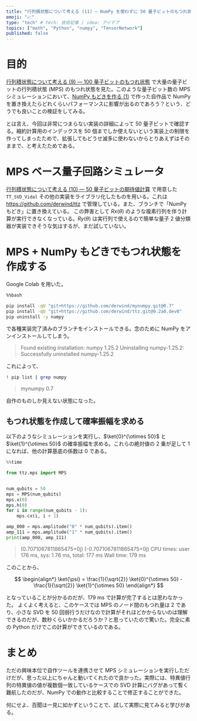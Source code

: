 ```yaml
---
title: "行列積状態について考える (11) — NumPy を使わずに 50 量子ビットのもつれ状態を計算"
emoji: "📈"
type: "tech" # tech: 技術記事 / idea: アイデア
topics: ["math", "Python", "numpy", "TensorNetwork"]
published: false
---
```


# 目的

[行列積状態について考える (9) — 100 量子ビットのもつれ状態](/derwind/articles/dwd-matrix-product09) で大量の量子ビットの行列積状態 (MPS) のもつれ状態を見た。このような量子ビット数の MPS シミュレーションにおいて、[NumPy もどきを作る (1)](/derwind/articles/dwd-mynumpy-01) で作った自作品で NumPy を置き換えたらどれくらいパフォーマンスに影響が出るのであろう？という、どうでも良いことの検証をしてみる。

とは言え、今回は非常につまらない実装の詳細によって 50 量子ビットで確認する。縮約計算用のインデックスを 50 個までしか使えないという実装上の制限を作ってしまったためで、拡張してもどうせ滅多に使わないからとりあえずはそのままで、と考えたためである。

# MPS ベース量子回路シミュレータ

[行列積状態について考える (10) — 50 量子ビットの期待値計算](/derwind/articles/dwd-matrix-product10) で用意した `TT_SVD_Vidal` その他の実装をライブラリ化したものを用いる。これは https://github.com/derwind/ttz で管理している。また、ブランチで「NumPy もどき」に置き換えている。
この弊害として $Rx(\theta)$ のような複素行列を伴う計算が実行できなくなっている。$Ry(\theta)$ は実行列で使えるので簡単な量子 2 値分類器が実装できそうな気はするが、まだ試していない。

# MPS + NumPy もどきでもつれ状態を作成する

Google Colab を用いた。

```sh
%%bash

pip install -qU "git+https://github.com/derwind/mynumpy.git@0.7"
pip install -qU "git+https://github.com/derwind/ttz.git@0.2a0.dev0"
pip uninstall -y numpy
```

で各種実装完了済みのブランチをインストールできる。念のために NumPy をアンインストールしてしまう。

> Found existing installation: numpy 1.25.2
> Uninstalling numpy-1.25.2:
>   Successfully uninstalled numpy-1.25.2

これによって、

```sh
! pip list | grep numpy
```

> mynumpy                          0.7

自作のものしか見えない状態になった。

## もつれ状態を作成して確率振幅を求める

以下のようなシミュレーションを実行し、$\ket{0}^{\otimes 50}$ と $\ket{1}^{\otimes 50}$ の確率振幅を求める。これらの絶対値の 2 乗が足して 1 になれば、他の計算基底の係数は 0 である。

```python
%%time

from ttz.mps import MPS


num_qubits = 50
mps = MPS(num_qubits)
mps.x(0)
mps.h(0)
for i in range(num_qubits - 1):
    mps.cx(i, i + 1)

amp_000 = mps.amplitude("0" * num_qubits).item()
amp_111 = mps.amplitude("1" * num_qubits).item()
print(amp_000, amp_111)
```

> (0.7071067811865475+0j) (-0.7071067811865475+0j)
> CPU times: user 176 ms, sys: 1.76 ms, total: 177 ms
> Wall time: 179 ms

このことから、

$$
\begin{align*}
\ket{\psi} = \frac{1}{\sqrt{2}} \ket{0}^{\otimes 50} - \frac{1}{\sqrt{2}} \ket{1}^{\otimes 50}
\end{align*}
$$

となっていることが分かるのだが、179 ms で計算が完了するとは思わなかった。
よくよく考えると、このケースでは MPS のノード間のもつれ量は 2 であり、小さな SVD を 50 回弱行うだけなので計算がそれほどかからないのは理解できるのだが、数秒くらいかかるだろうか？と思っていたので驚いた。完全に素の Python だけでこの計算ができているのである。

# まとめ

ただの興味本位で自作ツールを連携させて MPS シミュレーションを実行しただけだが、思った以上にちゃんと動いてくれたので良かった。実際には、特異値行列の特異値の値が複数個一致しているケースでの SVD 計算にバグがあって暫く難航したのだが、NumPy での動作と比較することで修正することができた。

何にせよ、百聞は一見に如かずということで、試して実際に見てみると学びがある。
